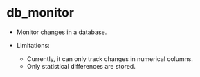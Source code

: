 # db_monitor

- Monitor changes in a database. 
    
- Limitations:
    - Currently, it can only track changes in numerical columns. 
    - Only statistical differences are stored. 
